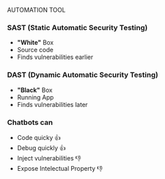 AUTOMATION TOOL
### SAST (Static Automatic Security Testing)

- **"White"** Box
- Source code
- Finds vulnerabilities earlier
### DAST (Dynamic Automatic Security Testing)

- **"Black"** Box
- Running App
- Finds vulnerabilities later

### Chatbots can

- Code quicky 👍
- Debug quickly 👍
- Inject vulnerabilities 👎
- Expose Intelectual Property 👎